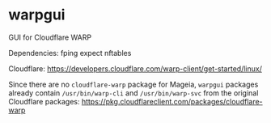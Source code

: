 # warpgui
GUI for Cloudflare WARP

Dependencies: fping expect nftables

Cloudflare: https://developers.cloudflare.com/warp-client/get-started/linux/

Since there are no `cloudflare-warp` package for Mageia, `warpgui` packages already contain `/usr/bin/warp-cli` and `/usr/bin/warp-svc` from the original Cloudflare packages: https://pkg.cloudflareclient.com/packages/cloudflare-warp
